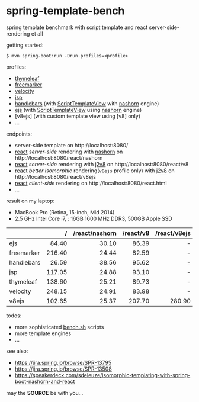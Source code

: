 spring-template-bench
=====================

spring template benchmark with script template and react server-side-rendering et all

getting started:

```console
$ mvn spring-boot:run -Drun.profiles=<profile>
```

profiles:

- [thymeleaf]
- [freemarker]
- [velocity]
- [jsp]
- [handlebars] (with [ScriptTemplateView] with [nashorn] engine)
- [ejs] (with [ScriptTemplateView] using [nashorn] engine)
- [v8ejs] (with custom template view using [v8] only)
- ...

endpoints:

- server-side template on http://localhost:8080/
- [react] *server-side* rendering with [nashorn] on http://localhost:8080/react/nashorn
- [react] *server-side* rendering with [j2v8] on http://localhost:8080/react/v8
- [react] *better isomorphic* rendering(`v8ejs` profile only) with [j2v8] on http://localhost:8080/react/v8ejs
- [react] *client-side* rendering on http://localhost:8080/react.html
- ...

result on my laptop:

- MacBook Pro (Retina, 15-inch, Mid 2014)
- 2.5 GHz Intel Core i7, : 16GB 1600 MHz DDR3, 500GB Apple SSD

|              |/             |/react/nashorn|/react/v8     |/react/v8ejs  |
|:-------------|-------------:|-------------:|-------------:|-------------:|
| ejs          |        84.40 |        30.10 |        86.39 |            - |   
| freemarker   |       216.40 |        24.44 |        82.59 |            - |   
| handlebars   |        26.59 |        38.56 |        95.62 |            - |   
| jsp          |       117.05 |        24.88 |        93.10 |            - |   
| thymeleaf    |       138.60 |        25.21 |        89.73 |            - |   
| velocity     |       248.15 |        24.91 |        83.98 |            - |   
| v8ejs        |       102.65 |        25.37 |       207.70 |       280.90 |

todos:

- more sophisticated [bench.sh](bench.sh) scripts
- more template engines
- ...

see also:

- https://jira.spring.io/browse/SPR-13795
- https://jira.spring.io/browse/SPR-13508
- https://speakerdeck.com/sdeleuze/isomorphic-templating-with-spring-boot-nashorn-and-react

may the **SOURCE** be with you...

[thymeleaf]:http://www.thymeleaf.org
[freemarker]:http://freemarker.org
[velocity]:http://velocity.apache.org
[jsp]:http://www.oracle.com/technetwork/java/javaee/jsp/index.html
[handlebars]:http://handlebarsjs.com
[ejs]:http://ejs.co
[ScriptTemplateView]:http://docs.spring.io/spring/docs/current/javadoc-api/org/springframework/web/servlet/view/script/ScriptTemplateView.html
[nashorn]:http://openjdk.java.net/projects/nashorn/
[j2v8]:https://github.com/eclipsesource/J2V8
[react]:https://facebook.github.io/react/
[jruby]:http://jruby.org
[jython]:http://www.jython.org

